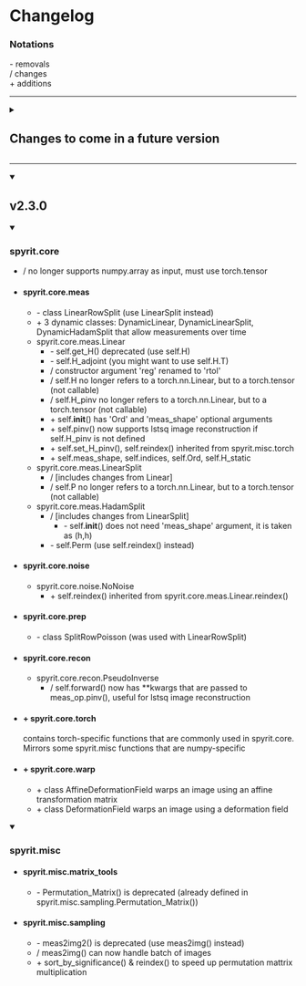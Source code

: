 # Changelog

### Notations

\- removals  
/ changes  
\+ additions  

---

<details>
<summary>

## Changes to come in a future version

</summary>

* spyrit.core
    * spyrit.core.meas
        * \- self.H_adjoint for static classes
        * \- self.get_H() for static classes
* spyrit.misc
    * spyrit.misc.matrix_tools
        * \- Permutation_Matrix()
    * spyrit.misc.sampling
        * \- meas2img2()

</details>

---

<details open><summary>

## v2.3.0
</summary>

<details open><summary>

### spyrit.core
</summary>

* / no longer supports numpy.array as input, must use torch.tensor
* #### spyrit.core.meas
    * \- class LinearRowSplit (use LinearSplit instead)
    * \+ 3 dynamic classes: DynamicLinear, DynamicLinearSplit, DynamicHadamSplit that allow measurements over time
    * spyrit.core.meas.Linear
        * \- self.get_H() deprecated (use self.H)
        * \- self.H_adjoint (you might want to use self.H.T)
        * / constructor argument 'reg' renamed to 'rtol'
        * / self.H no longer refers to a torch.nn.Linear, but to a torch.tensor (not callable)
        * / self.H_pinv no longer refers to a torch.nn.Linear, but to a torch.tensor (not callable)
        * \+ self.__init__() has 'Ord' and 'meas_shape' optional arguments
        * \+ self.pinv() now supports lstsq image reconstruction if self.H_pinv is not defined
        * \+ self.set_H_pinv(), self.reindex() inherited from spyrit.misc.torch
        * \+ self.meas_shape, self.indices, self.Ord, self.H_static
    * spyrit.core.meas.LinearSplit
        * / [includes changes from Linear]
        * / self.P no longer refers to a torch.nn.Linear, but to a torch.tensor (not callable)
    * spyrit.core.meas.HadamSplit
        * / [includes changes from LinearSplit]
            * \- self.__init__() does not need 'meas_shape' argument, it is taken as (h,h)
        * \- self.Perm (use self.reindex() instead)
* #### spyrit.core.noise
    * spyrit.core.noise.NoNoise
        * \+ self.reindex() inherited from spyrit.core.meas.Linear.reindex()
* #### spyrit.core.prep
    * \- class SplitRowPoisson (was used with LinearRowSplit)
* #### spyrit.core.recon
    * spyrit.core.recon.PseudoInverse
        * / self.forward() now has **kwargs that are passed to meas_op.pinv(), useful for lstsq image reconstruction
* #### \+ spyrit.core.torch
    contains torch-specific functions that are commonly used in spyrit.core. Mirrors some spyrit.misc functions that are numpy-specific
* #### \+ spyrit.core.warp
    * \+ class AffineDeformationField
        warps an image using an affine transformation matrix
    * \+ class DeformationField
        warps an image using a deformation field
</details>

<details open><summary>

### spyrit.misc
</summary>

* #### spyrit.misc.matrix_tools
    * \- Permutation_Matrix() is deprecated (already defined in spyrit.misc.sampling.Permutation_Matrix())
* #### spyrit.misc.sampling
    * \- meas2img2() is deprecated (use meas2img() instead)
    * / meas2img() can now handle batch of images
    * \+ sort_by_significance() & reindex() to speed up permutation mattrix multiplication
</details>
